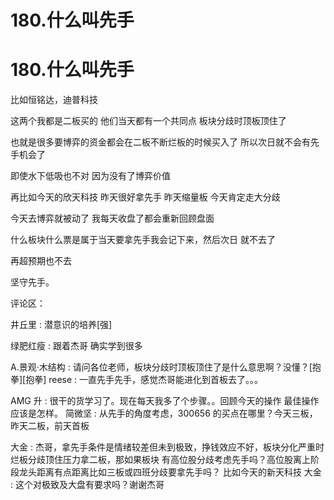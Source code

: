 # 180.什么叫先手

# 180.什么叫先手

比如恒铭达，迪普科技

这两个我都是二板买的 他们当天都有一个共同点 板块分歧时顶板顶住了

也就是很多要博弈的资金都会在二板不断烂板的时候买入了 所以次日就不会有先手机会了

即使水下低吸也不对 因为没有了博弈价值

再比如今天的欣天科技 昨天很好拿先手 昨天缩量板 今天肯定走大分歧

今天去博弈就被动了 我每天收盘了都会重新回顾盘面

什么板块什么票是属于当天要拿先手我会记下来，然后次日 就不去了

再超预期也不去

坚守先手。

评论区：

井丘里 : 潜意识的培养[强]

绿肥红瘦 : 跟着杰哥 确实学到很多

A.景观·木结构 : 请问各位老师，板块分歧时顶板顶住了是什么意思啊？没懂？[抱拳][抱拳] reese : 一直先手先手，感觉杰哥能进化到首板去了。。。

AMG 升 : 很干的货学习了。现在每天我多了个步骤。。回顾今天的操作 最佳操作应该是怎样。 简微坚 : 从先手的角度考虑，300656 的买点在哪里？今天三板，昨天二板，前天首板

大金 : 杰哥，拿先手条件是情绪较差但未到极致，挣钱效应不好，板块分化严重时烂板分歧顶住压力拿二板，那如果板块 有高位股分歧考虑先手吗？高位股离上阶段龙头距离有点距离比如三板或四班分歧要拿先手吗？ 比如今天的新天科技 大金 : 这个对极致及大盘有要求吗？谢谢杰哥